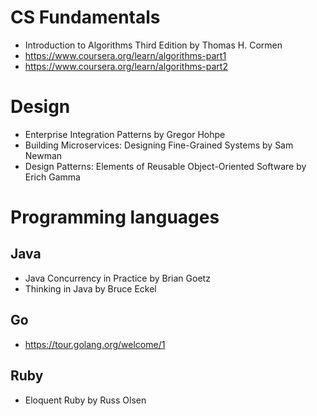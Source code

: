 # CS Fundamentals
- Introduction to Algorithms Third Edition by Thomas H. Cormen
- https://www.coursera.org/learn/algorithms-part1
- https://www.coursera.org/learn/algorithms-part2

# Design
- Enterprise Integration Patterns by Gregor Hohpe
- Building Microservices: Designing Fine-Grained Systems by Sam Newman
- Design Patterns: Elements of Reusable Object-Oriented Software by Erich Gamma

# Programming languages
## Java
- Java Concurrency in Practice by Brian Goetz
- Thinking in Java by Bruce Eckel
## Go
- https://tour.golang.org/welcome/1
## Ruby
- Eloquent Ruby by Russ Olsen
